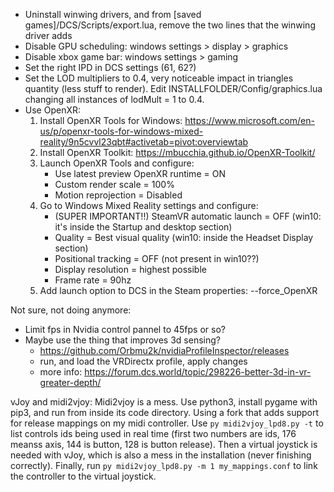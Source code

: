 - Uninstall winwing drivers, and from [saved games]/DCS/Scripts/export.lua, remove the two lines that the winwing driver adds
- Disable GPU scheduling: windows settings > display > graphics
- Disable xbox game bar: windows settings > gaming
- Set the right IPD in DCS settings (61, 62?)
- Set the LOD multipliers to 0.4, very noticeable impact in triangles 
  quantity (less stuff to render). Edit INSTALLFOLDER/Config/graphics.lua 
  changing all instances of lodMult = 1 to 0.4.
- Use OpenXR:
    1. Install OpenXR Tools for Windows: 
        https://www.microsoft.com/en-us/p/openxr-tools-for-windows-mixed-reality/9n5cvvl23qbt#activetab=pivot:overviewtab
    2. Install OpenXR Toolkit:
        https://mbucchia.github.io/OpenXR-Toolkit/
    3. Launch OpenXR Tools and configure:
        - Use latest preview OpenXR runtime = ON
        - Custom render scale = 100%
        - Motion reprojection = Disabled
    4. Go to Windows Mixed Reality settings and configure:
        - (SUPER IMPORTANT!!) SteamVR automatic launch = OFF (win10: it's inside the Startup and desktop section)
        - Quality = Best visual quality (win10: inside the Headset Display section)
        - Positional tracking = OFF (not present in win10??)
        - Display resolution = highest possible
        - Frame rate = 90hz
    5. Add launch option to DCS in the Steam properties:  --force_OpenXR
 

Not sure, not doing anymore:
- Limit fps in Nvidia control pannel to 45fps or so?
- Maybe use the thing that improves 3d sensing?
	- https://github.com/Orbmu2k/nvidiaProfileInspector/releases
	- run, and load the VRDirectx profile, apply changes
	- more info: https://forum.dcs.world/topic/298226-better-3d-in-vr-greater-depth/


vJoy and midi2vjoy:
Midi2vjoy is a mess. Use python3, install pygame with pip3, and run from inside its code directory. Using a fork that adds support for release mappings on my midi controller.
Use `py midi2vjoy_lpd8.py -t` to list controls ids being used in real time (first two numbers are ids, 176 meanss axis, 144 is button, 128 is button release).
Then a virtual joystick is needed with vJoy, which is also a mess in the installation (never finishing correctly).
Finally, run `py midi2vjoy_lpd8.py -m 1 my_mappings.conf` to link the controller to the virtual joystick.
